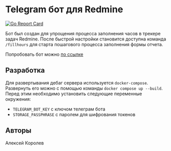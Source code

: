 # Telegram бот для Redmine

[![Go Report Card](https://goreportcard.com/badge/github.com/alphatroya/redmine-helper-bot)](https://goreportcard.com/report/github.com/alphatroya/redmine-helper-bot)

Бот был создан для упрощения процесса заполнения часов в трекере задач Redmine. После быстрой настройки становится доступна команда `/fillhours` для старта пошагового процесса заполнения формы отчета.

Попробовать бот можно [по ссылке](https://t.me/redmine_buddy_bot)

## Разработка

Для развертывания дебаг сервера используется `docker-compose`. Развернуть его можно с помощью команды `docker compose up --build`. Перед этим необходимо установить следующие переменные окружения: 

- `TELEGRAM_BOT_KEY` с ключом телеграм бота
- `STORAGE_PASSPHRASE` с паролем для шифрования токенов

## Авторы

Алексей Королев
